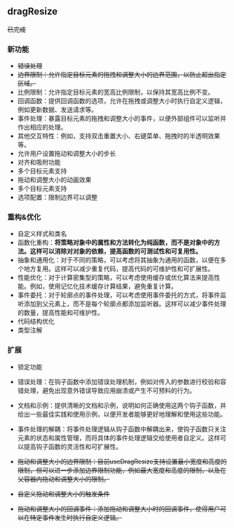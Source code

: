 ## dragResize

~~已完成~~

### 新功能

- ~~错误处理~~
- ~~边界限制：允许指定目标元素的拖拽和调整大小的边界范围，以防止超出指定区域。~~
- 比例限制：允许指定目标元素的宽高比例限制，以保持其宽高比例不变。
- 回调函数：提供回调函数的选项，允许在拖拽或调整大小时执行自定义逻辑，例如更新数据、发送请求等。
- 事件处理：暴露目标元素的拖拽和调整大小的事件，以便外部组件可以监听并作出相应的处理。
- 其他交互特性：例如，支持双击重置大小、右键菜单、拖拽时的半透明效果等。
- 允许用户设置拖动和调整大小的步长
- 对齐和吸附功能
- 多个目标元素支持
- 拖动和调整大小的动画效果
- 多个目标元素支持
- 选项配置：限制边界可以调整

### 重构&优化

 - 自定义样式和类名
 - 函数化重构：**将策略对象中的属性和方法转化为纯函数，而不是对象中的方法。这样可以消除对对象的依赖，提高函数的可测试性和可复用性。**
 - 抽象和通用化：对于不同的策略，可以考虑将其抽象为通用的函数，以便在多个地方复用。这样可以减少重复代码，提高代码的可维护性和可扩展性。
 - 性能优化：对于计算密集型的策略，可以考虑使用缓存或优化算法来提高性能。例如，使用记忆化技术缓存计算结果，避免重复计算。
 - 事件委托：对于轮廓点的事件处理，可以考虑使用事件委托的方式，将事件监听添加到父元素上，而不是每个轮廓点都添加监听器。这样可以减少事件处理的数量，提高性能和可维护性。
 - 代码结构优化
 - 类型注解

### 扩展

 - 锁定功能



 - 错误处理：在钩子函数中添加错误处理机制，例如对传入的参数进行校验和容错处理，避免出现意外错误导致应用崩溃或产生不可预料的行为。
 - 文档和示例：提供清晰的文档和示例，说明如何正确使用这两个钩子函数，并给出一些最佳实践和使用示例，以便开发者能够更好地理解和使用这些功能。
 - 事件处理的解耦：将事件处理逻辑从钩子函数中解耦出来，使钩子函数只关注元素的状态和属性管理，而将具体的事件处理逻辑交给使用者自定义。这样可以提高钩子函数的灵活性和可扩展性。
 - ~~拖动和调整大小的边界限制：目前useDragResize支持设置最小宽度和高度的限制，但可以进一步添加边界限制功能，例如最大宽度和高度的限制，以及在父容器内拖动和调整大小的限制。~~
 - ~~自定义拖动和调整大小的触发条件~~
 - ~~拖动和调整大小的回调事件：添加拖动和调整大小时的回调事件，使得用户可以在特定事件发生时执行自定义逻辑。~~

